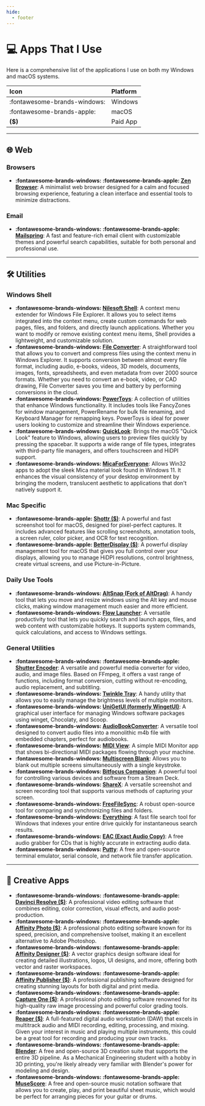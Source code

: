 ```yaml
---
hide:
  - footer
---
```


# 💻 Apps That I Use

Here is a comprehensive list of the applications I use on both my Windows and macOS systems.

| Icon | Platform |
| :--- | :--- |
| :fontawesome-brands-windows: | Windows |
| :fontawesome-brands-apple: | macOS |
| **($)** | Paid App |

-----

## 🌐 Web

### Browsers

  * **:fontawesome-brands-windows: :fontawesome-brands-apple: [Zen Browser](https://zen-browser.app/)**: A minimalist web browser designed for a calm and focused browsing experience, featuring a clean interface and essential tools to minimize distractions.

### Email

  * **:fontawesome-brands-windows: :fontawesome-brands-apple: [Mailspring](https://github.com/Foundry376/Mailspring)**: A fast and feature-rich email client with customizable themes and powerful search capabilities, suitable for both personal and professional use.

-----

## 🛠️ Utilities

### Windows Shell

  * **:fontawesome-brands-windows: [Nilesoft Shell](https://nilesoft.org/download)**: A context menu extender for Windows File Explorer. It allows you to select items integrated into the context menu, create custom commands for web pages, files, and folders, and directly launch applications. Whether you want to modify or remove existing context menu items, Shell provides a lightweight, and customizable solution.
  * **:fontawesome-brands-windows: [File Converter](https://file-converter.io/download.html)**: A straightforward tool that allows you to convert and compress files using the context menu in Windows Explorer. It supports conversion between almost every file format, including audio, e-books, videos, 3D models, documents, images, fonts, spreadsheets, and even metadata from over 2000 source formats. Whether you need to convert an e-book, video, or CAD drawing, File Converter saves you time and battery by performing conversions in the cloud.
  * **:fontawesome-brands-windows: [PowerToys](https://github.com/microsoft/PowerToys)**: A collection of utilities that enhance Windows functionality. It includes tools like FancyZones for window management, PowerRename for bulk file renaming, and Keyboard Manager for remapping keys. PowerToys is ideal for power users looking to customize and streamline their Windows experience.
  * **:fontawesome-brands-windows: [QuickLook](https://apps.microsoft.com/detail/9nv4bs3l1h4s?hl=en-us&gl=US)**: Brings the macOS "Quick Look" feature to Windows, allowing users to preview files quickly by pressing the spacebar. It supports a wide range of file types, integrates with third-party file managers, and offers touchscreen and HiDPI support.
  * **:fontawesome-brands-windows: [MicaForEveryone](https://github.com/MicaForEveryone/MicaForEveryone)**: Allows Win32 apps to adopt the sleek Mica material look found in Windows 11. It enhances the visual consistency of your desktop environment by bringing the modern, translucent aesthetic to applications that don't natively support it.

### Mac Specific

  * **:fontawesome-brands-apple: [Shottr ($)](https://shottr.cc/)**: A powerful and fast screenshot tool for macOS, designed for pixel-perfect captures. It includes advanced features like scrolling screenshots, annotation tools, a screen ruler, color picker, and OCR for text recognition.
  * **:fontawesome-brands-apple: [BetterDisplay ($)](https://betterdisplay.pro/)**: A powerful display management tool for macOS that gives you full control over your displays, allowing you to manage HiDPI resolutions, control brightness, create virtual screens, and use Picture-in-Picture.

### Daily Use Tools

  * **:fontawesome-brands-windows: [AltSnap (Fork of AltDrag)](https://github.com/RamonUnch/AltSnap/releases)**: A handy tool that lets you move and resize windows using the Alt key and mouse clicks, making window management much easier and more efficient.
  * **:fontawesome-brands-windows: [Flow Launcher](https://www.flowlauncher.com/)**: A versatile productivity tool that lets you quickly search and launch apps, files, and web content with customizable hotkeys. It supports system commands, quick calculations, and access to Windows settings.

### General Utilities

  * **:fontawesome-brands-windows: :fontawesome-brands-apple: [Shutter Encoder](https://www.shutterencoder.com/)**: A versatile and powerful media converter for video, audio, and image files. Based on FFmpeg, it offers a vast range of functions, including format conversion, cutting without re-encoding, audio replacement, and subtitling.
  * **:fontawesome-brands-windows: [Twinkle Tray](https://twinkletray.com/)**: A handy utility that allows you to easily manage the brightness levels of multiple monitors.
  * **:fontawesome-brands-windows: [UniGetUI (formerly WingetUI)](https://github.com/marticliment/WingetUI)**: A graphical user interface for managing Windows software packages using winget, Chocolaty, and Scoop.
  * **:fontawesome-brands-windows: [AudioBookConverter](https://github.com/yermak/AudioBookConverter)**: A versatile tool designed to convert audio files into a monolithic m4b file with embedded chapters, perfect for audiobooks.
  * **:fontawesome-brands-windows: [MIDI View](https://hautetechnique.com/midi/midiview/)**: A simple MIDI Monitor app that shows bi-directional MIDI packages flowing through your machine.
  * **:fontawesome-brands-windows: [Multiscreen Blank](http://multiscreenblank.nookkin.com/download.ndoc)**: Allows you to blank out multiple screens simultaneously with a single keystroke.
  * **:fontawesome-brands-windows: [Bitfocus Companion](https://bitfocus.io/companion)**: A powerful tool for controlling various devices and software from a Stream Deck.
  * **:fontawesome-brands-windows: [ShareX](https://getsharex.com/)**: A versatile screenshot and screen recording tool that supports various methods of capturing your screen.
  * **:fontawesome-brands-windows: [FreeFileSync](https://freefilesync.org/)**: A robust open-source tool for comparing and synchronizing files and folders.
  * **:fontawesome-brands-windows: [Everything](https://www.voidtools.com/downloads/)**: A fast file search tool for Windows that indexes your entire drive quickly for instantaneous search results.
  * **:fontawesome-brands-windows: [EAC (Exact Audio Copy)](https://www.exactaudiocopy.de/)**: A free audio grabber for CDs that is highly accurate in extracting audio data.
  * **:fontawesome-brands-windows: [Putty](https://putty.org/)**: A free and open-source terminal emulator, serial console, and network file transfer application.

-----

## 🎨 Creative Apps

  * **:fontawesome-brands-windows: :fontawesome-brands-apple: [Davinci Resolve ($)](https://www.blackmagicdesign.com/products/davinciresolve)**: A professional video editing software that combines editing, color correction, visual effects, and audio post-production.
  * **:fontawesome-brands-windows: :fontawesome-brands-apple: [Affinity Photo ($)](https://affinity.serif.com/en-us/photo/)**: A professional photo editing software known for its speed, precision, and comprehensive toolset, making it an excellent alternative to Adobe Photoshop.
  * **:fontawesome-brands-windows: :fontawesome-brands-apple: [Affinity Designer ($)](https://affinity.serif.com/en-us/designer/)**: A vector graphics design software ideal for creating detailed illustrations, logos, UI designs, and more, offering both vector and raster workspaces.
  * **:fontawesome-brands-windows: :fontawesome-brands-apple: [Affinity Publisher ($)](https://affinity.serif.com/en-us/publisher/)**: A professional publishing software designed for creating stunning layouts for both digital and print media.
  * **:fontawesome-brands-windows: :fontawesome-brands-apple: [Capture One ($)](https://www.captureone.com/en)**: A professional photo editing software renowned for its high-quality raw image processing and powerful color grading tools.
  * **:fontawesome-brands-windows: :fontawesome-brands-apple: [Reaper ($)](https://www.reaper.fm/)**: A full-featured digital audio workstation (DAW) that excels in multitrack audio and MIDI recording, editing, processing, and mixing. Given your interest in music and playing multiple instruments, this could be a great tool for recording and producing your own tracks.
  * **:fontawesome-brands-windows: :fontawesome-brands-apple: [Blender](https://www.blender.org/)**: A free and open-source 3D creation suite that supports the entire 3D pipeline. As a Mechanical Engineering student with a hobby in 3D printing, you're likely already very familiar with Blender's power for modeling and design.
  * **:fontawesome-brands-windows: :fontawesome-brands-apple: [MuseScore](https://musescore.org/)**: A free and open-source music notation software that allows you to create, play, and print beautiful sheet music, which would be perfect for arranging pieces for your guitar or drums.